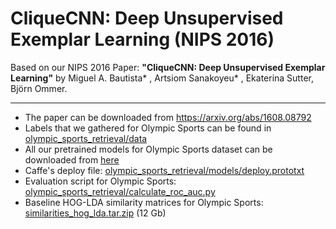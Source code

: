 # CliqueCNN: Deep Unsupervised Exemplar Learning (NIPS 2016)

Based on our NIPS 2016 Paper: **"CliqueCNN: Deep Unsupervised Exemplar Learning"** by Miguel A. Bautista* , Artsiom Sanakoyeu* , Ekaterina Sutter, Björn Ommer.

---

* The paper can be downloaded from https://arxiv.org/abs/1608.08792
* Labels that we gathered for Olympic Sports can be found in [olympic_sports_retrieval/data](olympic_sports_retrieval/data)
* All our pretrained models for Olympic Sports dataset can be downloaded from [here](https://hcicloud.iwr.uni-heidelberg.de/index.php/s/kRp6b454Dd0wnts)
* Caffe's deploy file: [olympic_sports_retrieval/models/deploy.prototxt](olympic_sports_retrieval/models/deploy.prototxt)  
* Evaluation script for Olympic Sports: [olympic_sports_retrieval/calculate_roc_auc.py](olympic_sports_retrieval/calculate_roc_auc.py)
* Baseline HOG-LDA similarity matrices for Olympic Sports:  [similarities_hog_lda.tar.zip](tobedone) (12 Gb)
